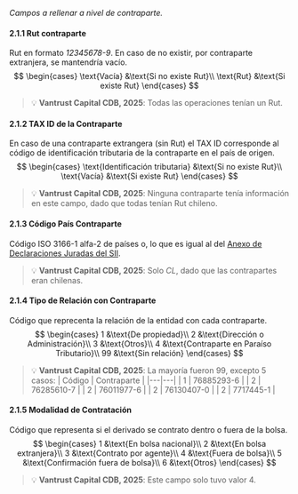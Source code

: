 *Campos a rellenar a nivel de contraparte.*

#### 2.1.1 Rut contraparte
Rut en formato *12345678-9*. En caso de no existir, por contraparte extranjera, se mantendría vacío.  
$$ 
\begin{cases} 
    \text{Vacía} &\text{Si no existe Rut}\\
    \text{Rut} &\text{Si existe Rut}
\end{cases} 
$$
>💡 **Vantrust Capital CDB, 2025**: Todas las operaciones tenían un Rut.

#### 2.1.2 TAX ID de la Contraparte
En caso de una contraparte extrangera (sin Rut) el TAX ID corresponde al código de identificación tributaria de la contraparte en el país de origen. 
$$ 
\begin{cases}
    \text{Identificación tributaria} &\text{Si no existe Rut}\\
    \text{Vacía} &\text{Si existe Rut}
\end{cases}
$$
>💡 **Vantrust Capital CDB, 2025**: Ninguna contraparte tenía información en este campo, dado que todas tenían Rut chileno.

#### 2.1.3 Código País Contraparte
Código ISO 3166-1 alfa-2 de países o, lo que es igual al del [Anexo de Declaraciones Juradas del SII](#31-código-país-contraparte).
>💡 **Vantrust Capital CDB, 2025**: Solo *CL*, dado que las contrapartes eran chilenas. 

#### 2.1.4 Tipo de Relación con Contraparte
Código que reprecenta la relación de la entidad con cada contraparte. 
$$
\begin{cases}
    1 &\text{De propiedad}\\
    2 &\text{Dirección o Administración}\\
    3 &\text{Otros}\\
    4 &\text{Contraparte en Paraíso Tributario}\\
    99 &\text{Sin relación}
\end{cases}
$$

>💡 **Vantrust Capital CDB, 2025**: 
> La mayoría fueron 99, excepto 5 casos:
> | Código | Contraparte |
> |---|---|
> | 1 | 76885293-6 | 
> | 2 | 76285610-7 |
> | 2 | 76011977-6 |
> | 2 | 76130407-0 |
> | 2 | 7717445-1 |

#### 2.1.5 Modalidad de Contratación
Código que representa si el derivado se contrato dentro o fuera de la bolsa. 
$$
\begin{cases}
    1 &\text{En bolsa nacional}\\
    2 &\text{En bolsa extranjera}\\
    3 &\text{Contrato por agente}\\
    4 &\text{Fuera de bolsa}\\
    5 &\text{Confirmación fuera de bolsa}\\
    6 &\text{Otros}
\end{cases}
$$
>💡 **Vantrust Capital CDB, 2025**: Este campo solo tuvo valor 4.